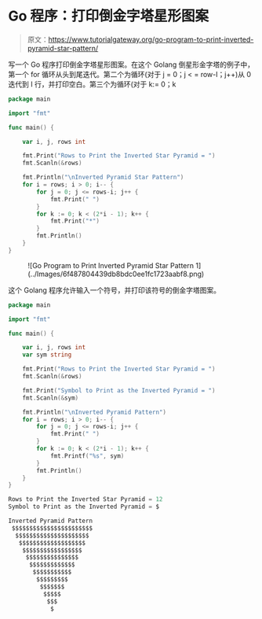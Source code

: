 # Go 程序：打印倒金字塔星形图案

> 原文：<https://www.tutorialgateway.org/go-program-to-print-inverted-pyramid-star-pattern/>

写一个 Go 程序打印倒金字塔星形图案。在这个 Golang 倒星形金字塔的例子中，第一个 for 循环从头到尾迭代。第二个为循环(对于 j = 0；j < = row-I；j++)从 0 迭代到 I 行，并打印空白。第三个为循环(对于 k:= 0；k

```go
package main

import "fmt"

func main() {

    var i, j, rows int

    fmt.Print("Rows to Print the Inverted Star Pyramid = ")
    fmt.Scanln(&rows)

    fmt.Println("\nInverted Pyramid Star Pattern")
    for i = rows; i > 0; i-- {
        for j = 0; j <= rows-i; j++ {
            fmt.Print(" ")
        }
        for k := 0; k < (2*i - 1); k++ {
            fmt.Print("*")
        }
        fmt.Println()
    }
}
```

<figure class="wp-block-image size-large">![Go Program to Print Inverted Pyramid Star Pattern 1](../Images/6f487804439db8bdc0ee1fc1723aabf8.png)</figure>

这个 Golang 程序允许输入一个符号，并打印该符号的倒金字塔图案。

```go
package main

import "fmt"

func main() {

    var i, j, rows int
    var sym string

    fmt.Print("Rows to Print the Inverted Star Pyramid = ")
    fmt.Scanln(&rows)

    fmt.Print("Symbol to Print as the Inverted Pyramid = ")
    fmt.Scanln(&sym)

    fmt.Println("\nInverted Pyramid Pattern")
    for i = rows; i > 0; i-- {
        for j = 0; j <= rows-i; j++ {
            fmt.Print(" ")
        }
        for k := 0; k < (2*i - 1); k++ {
            fmt.Printf("%s", sym)
        }
        fmt.Println()
    }
}
```

```go
Rows to Print the Inverted Star Pyramid = 12
Symbol to Print as the Inverted Pyramid = $

Inverted Pyramid Pattern
 $$$$$$$$$$$$$$$$$$$$$$$
  $$$$$$$$$$$$$$$$$$$$$
   $$$$$$$$$$$$$$$$$$$
    $$$$$$$$$$$$$$$$$
     $$$$$$$$$$$$$$$
      $$$$$$$$$$$$$
       $$$$$$$$$$$
        $$$$$$$$$
         $$$$$$$
          $$$$$
           $$$
            $
```